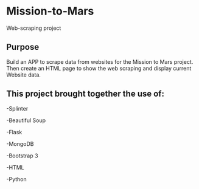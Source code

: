 # Mission-to-Mars

Web-scraping project

## Purpose

Build an APP to scrape data from websites for the Mission to Mars project. Then create an HTML page to show the web scraping and display current Website data.

## This project brought together the use of:
-Splinter

-Beautiful Soup

-Flask

-MongoDB

-Bootstrap 3

-HTML

-Python
